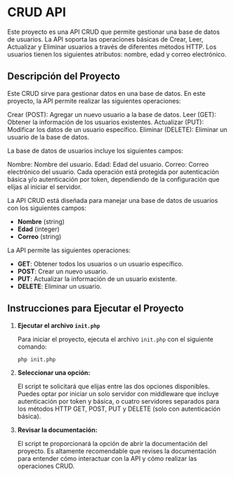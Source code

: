 # CRUD API

Este proyecto es una API CRUD que permite gestionar una base de datos de usuarios. La API soporta las operaciones básicas de Crear, Leer, Actualizar y Eliminar usuarios a través de diferentes métodos HTTP. Los usuarios tienen los siguientes atributos: nombre, edad y correo electrónico.

## Descripción del Proyecto

Este CRUD sirve para gestionar datos en una base de datos. En este proyecto, la API permite realizar las siguientes operaciones:

Crear (POST): Agregar un nuevo usuario a la base de datos.
Leer (GET): Obtener la información de los usuarios existentes.
Actualizar (PUT): Modificar los datos de un usuario específico.
Eliminar (DELETE): Eliminar un usuario de la base de datos.

La base de datos de usuarios incluye los siguientes campos:

Nombre: Nombre del usuario.
Edad: Edad del usuario.
Correo: Correo electrónico del usuario.
Cada operación está protegida por autenticación básica y/o autenticación por token, dependiendo de la configuración que elijas al iniciar el servidor.



La API CRUD está diseñada para manejar una base de datos de usuarios con los siguientes campos:
- **Nombre** (string)
- **Edad** (integer)
- **Correo** (string)

La API permite las siguientes operaciones:
- **GET**: Obtener todos los usuarios o un usuario específico.
- **POST**: Crear un nuevo usuario.
- **PUT**: Actualizar la información de un usuario existente.
- **DELETE**: Eliminar un usuario.

## Instrucciones para Ejecutar el Proyecto

1. **Ejecutar el archivo `init.php`**

   Para iniciar el proyecto, ejecuta el archivo `init.php` con el siguiente comando:

   ```bash
   php init.php

2. **Seleccionar una opción:**

    El script te solicitará que elijas entre las dos opciones disponibles. Puedes optar por iniciar un solo servidor con middleware que incluye autenticación por token y básica, o cuatro servidores separados para los métodos HTTP GET, POST, PUT y DELETE (solo con autenticación básica).

3. **Revisar la documentación:**

    El script te proporcionará la opción de abrir la documentación del proyecto. Es altamente recomendable que revises la documentación para entender cómo interactuar con la API y cómo realizar las operaciones CRUD.
